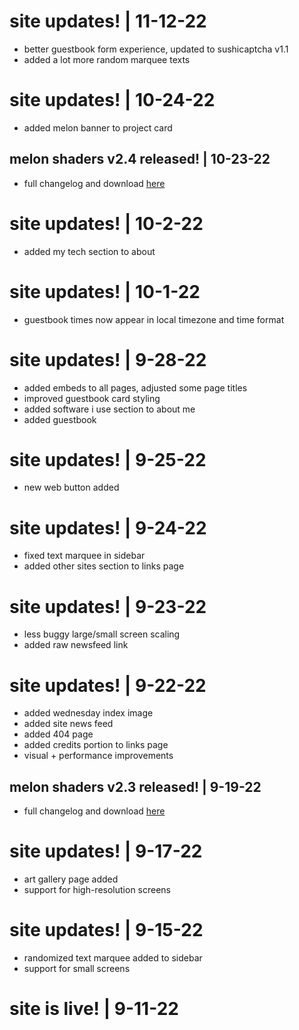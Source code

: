 # <update/> site updates! | 11-12-22
- better guestbook form experience, updated to sushicaptcha v1.1
- added a lot more random marquee texts

# <update/> site updates! | 10-24-22
- added melon banner to project card

## <news/> melon shaders v2.4 released! | 10-23-22
- full changelog and download [here](https://github.com/ashie404/MelonShaders/releases/tag/v2.4)

# <update/> site updates! | 10-2-22
- added my tech section to about

# <update/> site updates! | 10-1-22
- guestbook times now appear in local timezone and time format

# <update/> site updates! | 9-28-22
- added embeds to all pages, adjusted some page titles
- improved guestbook card styling
- added software i use section to about me
- added guestbook

# <update/> site updates! | 9-25-22
- new web button added

# <update/> site updates! | 9-24-22
- fixed text marquee in sidebar
- added other sites section to links page

# <update/> site updates! | 9-23-22
- less buggy large/small screen scaling
- added raw newsfeed link

# <update/> site updates! | 9-22-22
- added wednesday index image
- added site news feed
- added 404 page
- added credits portion to links page
- visual + performance improvements

## <news/> melon shaders v2.3 released! | 9-19-22
- full changelog and download [here](https://github.com/ashie404/MelonShaders/releases/tag/v2.3)

# <update/> site updates! | 9-17-22
- art gallery page added
- support for high-resolution screens

# <update/> site updates! | 9-15-22
- randomized text marquee added to sidebar
- support for small screens

# <update/> site is live! | 9-11-22